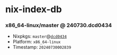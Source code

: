 # nix-index-db
### x86_64-linux/master @ 240730.dcd0434
- Nixpkgs: `master`@[`dcd0434`](https://github.com/NixOS/nixpkgs/commit/dcd0434dc9efd8a12f3073d7c9879314f8586784)
- Platform: `x86_64-linux`
- Timestamp: `20240730002839`

